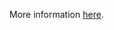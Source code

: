 More information [here](https://docs.paloaltonetworks.com/prisma/prisma-cloud/prisma-cloud-code-security-policy-reference/kubernetes-policies/kubernetes-policy-index/serviceaccounts-and-nodes-potentially-exposed-to-cve-2020-8554).
